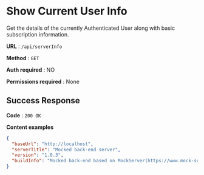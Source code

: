 # Show Current User Info

Get the details of the currently Authenticated User along with basic
subscription information.

**URL** : `/api/serverInfo`

**Method** : `GET`

**Auth required** : NO

**Permissions required** : None

## Success Response

**Code** : `200 OK`

**Content examples**

```json
{
  "baseUrl": "http://localhost",
  "serverTitle": "Mocked back-end server",
  "version": "1.0.3",
  "buildInfo": "Mocked back-end based on MockServer(https://www.mock-server.com). Works in docker container."
}
```
